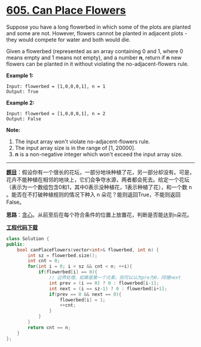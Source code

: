 # [605. Can Place Flowers](https://leetcode.com/problems/can-place-flowers/)

Suppose you have a long flowerbed in which some of the plots are planted and some are not. However, flowers cannot be planted in adjacent plots - they would compete for water and both would die.

Given a flowerbed (represented as an array containing 0 and 1, where 0 means empty and 1 means not empty), and a number **n**, return if **n** new flowers can be planted in it without violating the no-adjacent-flowers rule.

**Example 1:**

```
Input: flowerbed = [1,0,0,0,1], n = 1
Output: True
```

**Example 2:**

```
Input: flowerbed = [1,0,0,0,1], n = 2
Output: False
```

**Note:**

1. The input array won't violate no-adjacent-flowers rule.
2. The input array size is in the range of [1, 20000].
3. **n** is a non-negative integer which won't exceed the input array size.

-----

**[题目](https://leetcode-cn.com/problems/can-place-flowers)**：假设你有一个很长的花坛，一部分地块种植了花，另一部分却没有。可是，花卉不能种植在相邻的地块上，它们会争夺水源，两者都会死去。给定一个花坛（表示为一个数组包含0和1，其中0表示没种植花，1表示种植了花），和一个数 n 。能否在不打破种植规则的情况下种入 n 朵花？能则返回True，不能则返回False。

**思路**：[贪心](https://leetcode.com/problems/can-place-flowers/discuss/103898/Java-Greedy-solution-O(flowerbed)-beats-100)。从前至后在每个符合条件的位置上放置花，判断是否能达到`n`朵花。

[**工程代码下载**](https://github.com/shenkh/leetcode)

```cpp
class Solution {
public:
    bool canPlaceFlowers(vector<int>& flowerbed, int n) {
        int sz = flowerbed.size();
        int cnt = 0;
        for(int i = 0; i < sz && cnt < n; ++i){
            if(flowerbed[i] == 0){
                // 边界处理，如果是第一个元素，则可以认为pre为0，同理next
                int prev = (i == 0) ? 0 : flowerbed[i-1];
                int next = (i == sz-1) ? 0 : flowerbed[i+1];
                if(prev == 0 && next == 0){
                    flowerbed[i] = 1;
                    ++cnt;
                }
            }
        }
        return cnt == n;
    }
};
```
